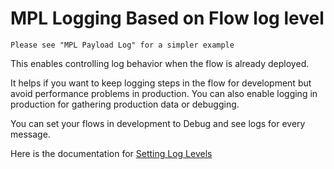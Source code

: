 # MPL Logging Based on Flow log level

    Please see "MPL Payload Log" for a simpler example

This enables controlling log behavior when the flow is already deployed.

It helps if you want to keep logging steps in the flow for development but avoid performance problems in production. You can also enable logging in production for gathering production data or debugging.

You can set your flows in development to Debug and see logs for every message.

Here is the documentation for [Setting Log Levels](https://help.sap.com/viewer/368c481cd6954bdfa5d0435479fd4eaf/Cloud/en-US/4e6d3fc3f34544f6ac5289268b653ad1.html)
